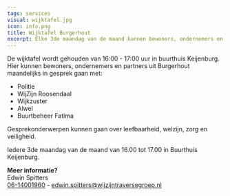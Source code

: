 ```yaml
---
tags: services
visual: wijktafel.jpg
icon: info.png
title: Wijktafel Burgerhout
excerpt: Elke 3de maandag van de maand kunnen bewoners, ondernemers en partners uit Burgerhout in gesprek gaan met Politie, WijZijn Roosendaal, Wijkzuster, Alwel en Buurtbeheer Fatima
---
```


De wijktafel wordt gehouden van 16:00 - 17:00 uur in buurthuis Keijenburg. Hier kunnen bewoners, ondernemers en partners uit Burgerhout maandelijks in gesprek gaan met:
- Politie
- WijZijn Roosendaal
- Wijkzuster
- Alwel 
- Buurtbeheer Fatima 

Gesprekonderwerpen kunnen gaan over leefbaarheid, welzijn, zorg en veiligheid.

Iedere 3de maandag van de maand van 16.00 tot 17.00 in Buurthuis Keijenburg.

**Meer informatie?**  
Edwin Spitters  
[06-14001960](tel:0614001960) - [edwin.spitters@wijzijntraversegroep.nl](mailto:edwin.spitters@wijzijntraversegroep.nl)